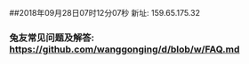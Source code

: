 ##2018年09月28日07时12分07秒 新址: 159.65.175.32
### 兔友常见问题及解答: https://github.com/wanggonging/d/blob/w/FAQ.md
